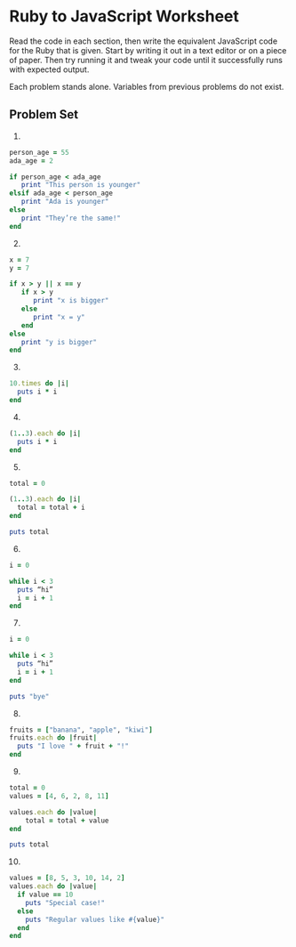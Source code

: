 # Ruby to JavaScript Worksheet
Read the code in each section, then write the equivalent JavaScript code for the Ruby that is given. Start by writing it out in a text editor or on a piece of paper. Then try running it and tweak your code until it successfully runs with expected output.

Each problem stands alone. Variables from previous problems do not exist.

## Problem Set
1.
```ruby
person_age = 55
ada_age = 2

if person_age < ada_age
   print "This person is younger"
elsif ada_age < person_age
   print "Ada is younger"
else
   print "They’re the same!"
end
```

2.
```ruby
x = 7
y = 7

if x > y || x == y
   if x > y
      print "x is bigger"
   else
      print "x = y"
   end
else
   print "y is bigger"
end
```

3.
```ruby
10.times do |i|
  puts i * i
end

```

4.
```ruby
(1..3).each do |i|
  puts i * i
end
```

5.
```ruby
total = 0

(1..3).each do |i|
  total = total + i
end

puts total
```

6.
```ruby
i = 0

while i < 3
  puts “hi”
  i = i + 1
end
```

7.
```ruby
i = 0

while i < 3
  puts “hi”
  i = i + 1
end

puts "bye"
```

8.
```ruby
fruits = ["banana", "apple", "kiwi"]
fruits.each do |fruit|
  puts "I love " + fruit + "!"
end
```

9.
```ruby
total = 0
values = [4, 6, 2, 8, 11]

values.each do |value|
    total = total + value
end

puts total
```

10.
```ruby
values = [8, 5, 3, 10, 14, 2]
values.each do |value|
  if value == 10
    puts "Special case!"
  else
    puts "Regular values like #{value}"
  end
end
```
